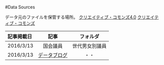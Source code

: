#Data Sources

データ元のファイルを保管する場所。
[クリエイティブ・コモンズ4.0](http://creativecommons.org/licenses/by/4.0/deed.ja)
[クリエイティブ・コモンズ](http://creativecommons.jp/licenses/)

|   記事掲載日      |   記事         | フォルダ         |
| :---------------- |:--------------:| :---------------:|
| 2016/3/13         | 国会議員       |   世代男女別議員 |
| 2016/3/13         | [データブログ](http://balian.sakura.ne.jp/wp/)      |   ・・ |
